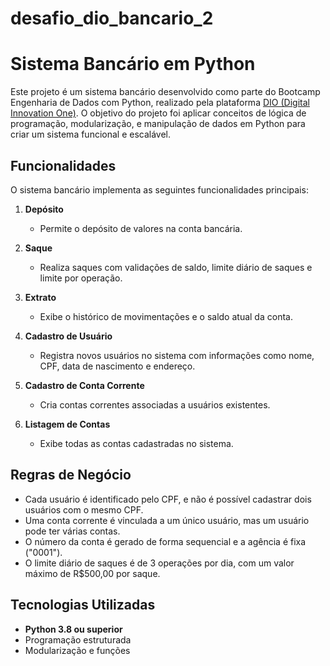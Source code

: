 # desafio_dio_bancario_2
# Sistema Bancário em Python

Este projeto é um sistema bancário desenvolvido como parte do Bootcamp Engenharia de Dados com Python, realizado pela plataforma [DIO (Digital Innovation One)](https://www.dio.me/). O objetivo do projeto foi aplicar conceitos de lógica de programação, modularização, e manipulação de dados em Python para criar um sistema funcional e escalável.

## Funcionalidades

O sistema bancário implementa as seguintes funcionalidades principais:

1. **Depósito**
   - Permite o depósito de valores na conta bancária.

2. **Saque**
   - Realiza saques com validações de saldo, limite diário de saques e limite por operação.

3. **Extrato**
   - Exibe o histórico de movimentações e o saldo atual da conta.

4. **Cadastro de Usuário**
   - Registra novos usuários no sistema com informações como nome, CPF, data de nascimento e endereço.

5. **Cadastro de Conta Corrente**
   - Cria contas correntes associadas a usuários existentes.

6. **Listagem de Contas**
   - Exibe todas as contas cadastradas no sistema.

## Regras de Negócio

- Cada usuário é identificado pelo CPF, e não é possível cadastrar dois usuários com o mesmo CPF.
- Uma conta corrente é vinculada a um único usuário, mas um usuário pode ter várias contas.
- O número da conta é gerado de forma sequencial e a agência é fixa (\"0001\").
- O limite diário de saques é de 3 operações por dia, com um valor máximo de R$500,00 por saque.

## Tecnologias Utilizadas

- **Python 3.8 ou superior**
- Programação estruturada
- Modularização e funções

